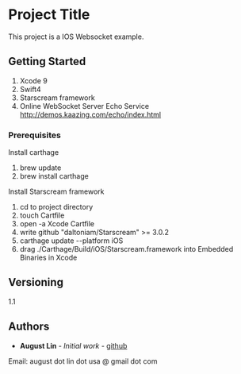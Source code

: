 # Project Title

This project is a IOS Websocket example.

## Getting Started

1. Xcode 9
2. Swift4
3. Starscream framework
4. Online WebSocket Server Echo Service
   http://demos.kaazing.com/echo/index.html

### Prerequisites

Install carthage
1. brew update 
2. brew install carthage

Install Starscream framework
1. cd to project directory
2. touch Cartfile
3. open -a Xcode Cartfile
4. write  github "daltoniam/Starscream" >= 3.0.2
5. carthage update --platform iOS
6. drag ./Carthage/Build/iOS/Starscream.framework into Embedded Binaries in Xcode


## Versioning

1.1

## Authors

* **August Lin** - *Initial work* - [github](https://github.com/AugustAtSeattle/)

Email: august dot lin dot usa @ gmail dot com


